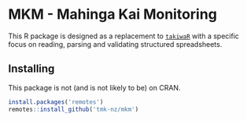# MKM - Mahinga Kai Monitoring

This R package is designed as a replacement to [`takiwaR`][takR] with a specific focus on reading, parsing and validating structured spreadsheets. 

## Installing

This package is not (and is not likely to be) on CRAN. 

```r
install.packages('remotes')
remotes::install_github('tmk-nz/mkm')
```


[takR]: https://github.com/dpritchard/takiwaR
